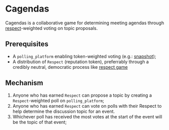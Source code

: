 # Cagendas
Cagendas is a collaborative game for determining meeting agendas through [respect](./respect-game.md)-weighted voting on topic proposals.

## Prerequisites
* A `polling_platform` enabling token-weighted voting (e.g.: [snapshot](http://snapshot.org/));
* A distribution of `Respect` (reputation token), preferrably through a credibly neutral, democratic process like [respect game](./respect-game.md)

## Mechanism
1. Anyone who has earned `Respect` can propose a topic by creating a `Respect`-weighted poll on `polling_platform`;
2. Anyone who has earned `Respect` can vote on polls with their Respect to help determine the discussion topic for an event. 
3. Whichever poll has received the most votes at the start of the event will be the topic of that event;
